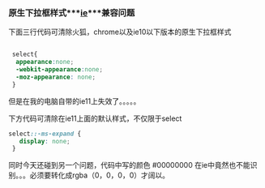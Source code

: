 ### 原生下拉框样式***<u>ie</u>***兼容问题

下面三行代码可清除火狐，chrome以及ie10以下版本的原生下拉框样式

```css

 select{
  appearance:none;
  -webkit-appearance:none;
  -moz-appearance: none;
 }
```

但是在我的电脑自带的ie11上失效了。。。。。

下方代码可清除在ie11上面的默认样式，不仅限于select

```css
select::-ms-expand {
   display: none;
 }
```

同时今天还碰到另一个问题，代码中写的颜色 #00000000  在ie中竟然也不能识别。。。必须要转化成rgba（0，0，0，0）才阔以。

